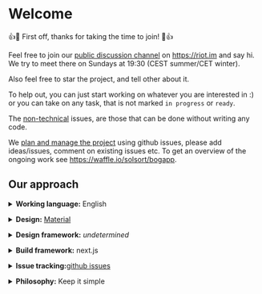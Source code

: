 # Welcome

:+1::tada: First off, thanks for taking the time to join! :tada::+1:

Feel free to join our [public discussion channel](https://riot.im/app/#/room/#mobibl:matrix.org) on <https://riot.im> and say hi.
We try to meet there on Sundays at 19:30 (CEST summer/CET winter).

Also feel free to star the project, and tell other about it.

To help out, you
can just start working on whatever you are interested in :)
or you can take on any task, that is not marked `in progress` or `ready`.

The [non-technical](https://github.com/solsort/bogapp/labels/non-technical) issues, are those that can be done without writing any code.

We [plan and manage the project](https://github.com/solsort/bogapp/issues) using github issues, please add ideas/issues, comment on existing issues etc.  To get an overview of the ongoing work see <https://waffle.io/solsort/bogapp>.

## Our approach

<p><details>
  <summary><b>Working language:</b> English</summary>
The vision is that the project should be usable internationally.
The first version of the app is made in english, and then i18n to danish.
</details></p>

<p><details>
  <summary><b>Design:</b> <a href="https://material.io/guidelines">Material</a> 
  </summary>
  Material gives a common foundation and language for reasoning about the design.
  Following Material Design guidelines, also makes easier to collaborate on components etc. with other projects.
  It also feels more native on android, - and is a design language that is being used all across platforms, so users are getting used to it.
</details></p>

<details>
  <summary><b>Design framework:</b> <i>undetermined</i>
  </summary>
  Currently using react-md, - tried material-ui earlier, which didn't play well.
</details>

<p><details>
  <summary><b>Build framework:</b> next.js</summary>
  Simple way to get server-side rendering, and has a large community momentum.
</details></p>

<p><details>
  <summary><b>Issue tracking:</b><a href="https://github.com/solsort/bogapp">github issues</a></summary>

We use the following tags
- [starter](https://github.com/solsort/bogapp/labels/starter) issues that are easy to get started on
- [in progress](https://github.com/solsort/bogapp/labels/in%20progress)
- [ready](https://github.com/solsort/bogapp/labels/ready)
- [non-code](https://github.com/solsort/bogapp/labels/non-code) issues that can be worked on, without knowing how to code

</details></p>

<p><details>
  <summary><b>Philosophy:</b> Keep it simple</summary>

- Keep number dependencies low
- Choose mainstream technologies

</details></p>
